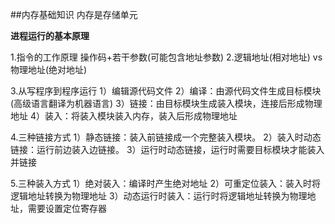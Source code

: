 <!--
 * @Author: Jerome 841682441@qq.com
 * @Date: 2023-02-24 22:13:38
 * @LastEditors: Jerome 841682441@qq.com
 * @LastEditTime: 2023-02-24 22:20:29
 * @FilePath: \操作系统\3.1内存基础知识.md
 * @Description: 这是默认设置,请设置`customMade`, 打开koroFileHeader查看配置 进行设置: https://github.com/OBKoro1/koro1FileHeader/wiki/%E9%85%8D%E7%BD%AE
-->
##内存基础知识
内存是存储单元

**进程运行的基本原理**

1.指令的工作原理
操作码+若干参数(可能包含地址参数)
2.逻辑地址(相对地址) vs 物理地址(绝对地址)

3.从写程序到程序运行
1）编辑源代码文件
2）编译：由源代码文件生成目标模块(高级语言翻译为机器语言)
3）链接：由目标模块生成装入模块，连接后形成物理地址
4）装入：将装入模块装入内存，装入后形成物理地址

4.三种链接方式
1）静态链接：装入前链接成一个完整装入模块。
2）装入时动态链接：运行前边装入边链接。
3）运行时动态链接，运行时需要目标模块才能装入并链接

5.三种装入方式
1）绝对装入：编译时产生绝对地址
2）可重定位装入：装入时将逻辑地址转换为物理地址
3）动态运行时装入：运行时将逻辑地址转换为物理地址，需要设置定位寄存器

